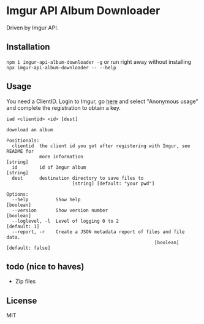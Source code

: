 # Imgur API Album Downloader

Driven by Imgur API.

## Installation

`npm i imgur-api-album-downloader -g`
or run right away without installing `npx imgur-api-album-downloader -- --help`

## Usage

You need a ClientID. Login to Imgur, go [here][register-client] and select "Anonymous usage" and complete the registration to obtain a key.

```text
iad <clientid> <id> [dest]

download an album

Positionals:
  clientid  the client id you got after registering with Imgur, see README for
            more information                                            [string]
  id        id of Imgur album                                           [string]
  dest      destination directory to save files to
                        [string] [default: "your pwd"]

Options:
  --help          Show help                                            [boolean]
  --version       Show version number                                  [boolean]
  --loglevel, -l  Level of logging 0 to 2                           [default: 1]
  --report, -r    Create a JSON metadata report of files and file data.
                                                      [boolean] [default: false]
```

## todo (nice to haves)

- Zip files

## License

MIT

[register-client]: https://api.imgur.com/oauth2/addclient